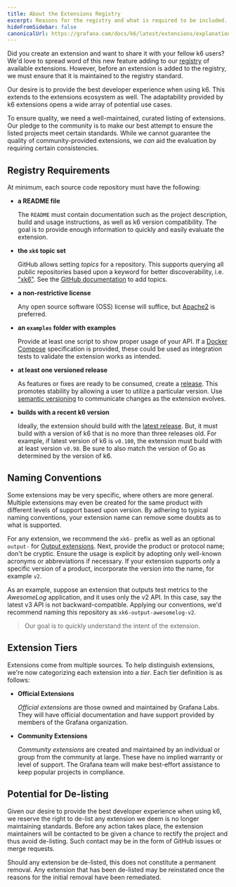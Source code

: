 ```yaml
---
title: About the Extensions Registry
excerpt: Reasons for the registry and what is required to be included.
hideFromSidebar: false
canonicalUrl: https://grafana.com/docs/k6/latest/extensions/explanations/extensions-registry/
---
```


Did you create an extension and want to share it with your fellow k6 users?
We'd love to spread word of this new feature adding to our [registry](/extensions/get-started/explore/) of available extensions.
However, before an extension is added to the registry, we must ensure that it is maintained to the registry standard.

Our desire is to provide the best developer experience when using k6.
This extends to the extensions ecosystem as well.
The adaptability provided by k6 extensions opens a wide array of potential use cases.

To ensure quality, we need a well-maintained, curated listing of extensions.
Our pledge to the community is to make our best attempt to ensure the listed projects meet certain standards.
While we cannot guarantee the quality of community-provided extensions, we _can_ aid the evaluation by requiring certain consistencies.

## Registry Requirements
At minimum, each source code repository must have the following:

- **a README file**

  The `README` must contain documentation such as the project description, build and usage instructions, as well as k6 version compatibility.
  The goal is to provide enough information to quickly and easily evaluate the extension.
 
- **the `xk6` topic set**
 
  GitHub allows setting _topics_ for a repository. 
  This supports querying all public repositories based upon a keyword for better discoverability, i.e. ["xk6"](https://github.com/topics/xk6). 
  See the [GitHub documentation](https://docs.github.com/en/repositories/managing-your-repositorys-settings-and-features/customizing-your-repository/classifying-your-repository-with-topics) to add topics.
 
- **a non-restrictive license**
  
  Any open source software (OSS) license will suffice, but [Apache2](https://www.apache.org/licenses/LICENSE-2.0) is preferred.
  
- **an `examples` folder with examples**

  Provide at least one script to show proper usage of your API.
  If a [Docker Compose](https://docs.docker.com/compose/compose-file/) specification is provided, these could be used as integration tests to validate the extension works as intended.

- **at least one versioned release**

  As features or fixes are ready to be consumed, create a [release](https://docs.github.com/en/repositories/releasing-projects-on-github/managing-releases-in-a-repository).
  This promotes stability by allowing a user to utilize a particular version.
  Use [semantic versioning](https://semver.org/) to communicate changes as the extension evolves.

- **builds with a recent k6 version**

  Ideally, the extension should build with the [latest release](https://github.com/grafana/k6/releases/latest).
  But, it must build with a version of k6 that is no more than three releases old.
  For example, if latest version of k6 is `v0.100`, the extension must build with at least version `v0.98`.
  Be sure to also match the version of Go as determined by the version of k6.

## Naming Conventions
Some extensions may be very specific, where others are more general. 
Multiple extensions may even be created for the same product with different levels of support based upon version.
By adhering to typical naming conventions, your extension name can remove some doubts as to what is supported.

For any extension, we recommend the `xk6-` prefix as well as an optional `output-` for [Output extensions](/extensions/get-started/create/output-extensions/).
Next, provide the product or protocol name; don't be cryptic. 
Ensure the usage is explicit by adopting only well-known acronyms or abbreviations if necessary.
If your extension supports only a specific version of a product, incorporate the version into the name, for example `v2`.

As an example, suppose an extension that outputs test metrics to the _AwesomeLog_ application, and it uses only the v2 API.
In this case, say the latest v3 API is not backward-compatible.
Applying our conventions, we'd recommend naming this repository as `xk6-output-awesomelog-v2`.

<Blockquote mod="note" title="">

Our goal is to quickly understand the intent of the extension.

</Blockquote>

## Extension Tiers
Extensions come from multiple sources. 
To help distinguish extensions, we're now categorizing each extension into a _tier_. 
Each tier definition is as follows:

- **Official Extensions**

  _Official extensions_ are those owned and maintained by Grafana Labs.
  They will have official documentation and have support provided by members of the Grafana organization.

- **Community Extensions**

  _Community extensions_ are created and maintained by an individual or group from the community at large.
  These have no implied warranty or level of support.
  The Grafana team will make best-effort assistance to keep popular projects in compliance.

## Potential for De-listing
Given our desire to provide the best developer experience when using k6, we reserve the right to de-list any extension we deem is no longer maintaining standards.
Before any action takes place, the extension maintainers will be contacted to be given a chance to rectify the project and thus avoid de-listing.
Such contact may be in the form of GitHub issues or merge requests.

Should any extension be de-listed, this does not constitute a permanent removal.
Any extension that has been de-listed may be reinstated once the reasons for the initial removal have been remediated.
